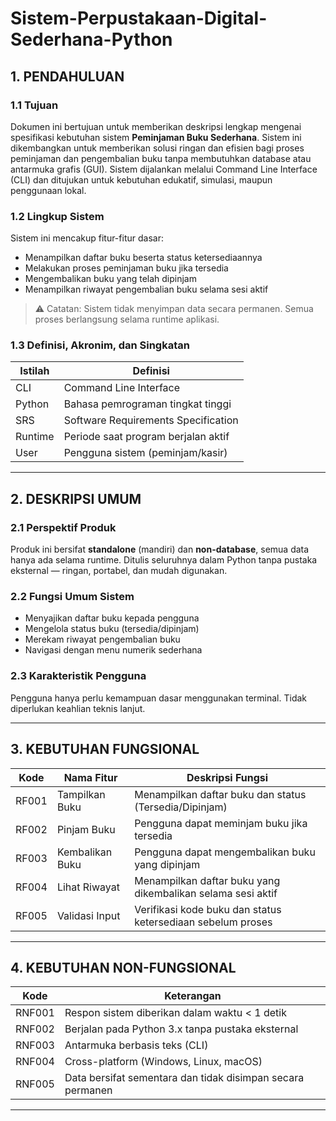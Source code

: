 # Sistem-Perpustakaan-Digital-Sederhana-Python

## 1. PENDAHULUAN


### 1.1 Tujuan
Dokumen ini bertujuan untuk memberikan deskripsi lengkap mengenai spesifikasi kebutuhan sistem **Peminjaman Buku Sederhana**. Sistem ini dikembangkan untuk memberikan solusi ringan dan efisien bagi proses peminjaman dan pengembalian buku tanpa membutuhkan database atau antarmuka grafis (GUI). Sistem dijalankan melalui Command Line Interface (CLI) dan ditujukan untuk kebutuhan edukatif, simulasi, maupun penggunaan lokal.


### 1.2 Lingkup Sistem
Sistem ini mencakup fitur-fitur dasar:
- Menampilkan daftar buku beserta status ketersediaannya
- Melakukan proses peminjaman buku jika tersedia
- Mengembalikan buku yang telah dipinjam
- Menampilkan riwayat pengembalian buku selama sesi aktif


> ⚠️ Catatan: Sistem tidak menyimpan data secara permanen. Semua proses berlangsung selama runtime aplikasi.


### 1.3 Definisi, Akronim, dan Singkatan


| Istilah  | Definisi                                      |
|----------|-----------------------------------------------|
| CLI      | Command Line Interface                        |
| Python   | Bahasa pemrograman tingkat tinggi             |
| SRS      | Software Requirements Specification           |
| Runtime  | Periode saat program berjalan aktif           |
| User     | Pengguna sistem (peminjam/kasir)              |


---

## 2. DESKRIPSI UMUM


### 2.1 Perspektif Produk
Produk ini bersifat **standalone** (mandiri) dan **non-database**, semua data hanya ada selama runtime. Ditulis seluruhnya dalam Python tanpa pustaka eksternal — ringan, portabel, dan mudah digunakan.


### 2.2 Fungsi Umum Sistem
- Menyajikan daftar buku kepada pengguna
- Mengelola status buku (tersedia/dipinjam)
- Merekam riwayat pengembalian buku
- Navigasi dengan menu numerik sederhana


### 2.3 Karakteristik Pengguna
Pengguna hanya perlu kemampuan dasar menggunakan terminal. Tidak diperlukan keahlian teknis lanjut.


---

## 3. KEBUTUHAN FUNGSIONAL


| Kode   | Nama Fitur       | Deskripsi Fungsi                                                |
|--------|------------------|------------------------------------------------------------------|
| RF001  | Tampilkan Buku   | Menampilkan daftar buku dan status (Tersedia/Dipinjam)          |
| RF002  | Pinjam Buku      | Pengguna dapat meminjam buku jika tersedia                      |
| RF003  | Kembalikan Buku  | Pengguna dapat mengembalikan buku yang dipinjam                 |
| RF004  | Lihat Riwayat    | Menampilkan daftar buku yang dikembalikan selama sesi aktif     |
| RF005  | Validasi Input   | Verifikasi kode buku dan status ketersediaan sebelum proses     |


---


## 4. KEBUTUHAN NON-FUNGSIONAL


| Kode     | Keterangan                                                                 |
|----------|----------------------------------------------------------------------------|
| RNF001   | Respon sistem diberikan dalam waktu < 1 detik                              |
| RNF002   | Berjalan pada Python 3.x tanpa pustaka eksternal                           |
| RNF003   | Antarmuka berbasis teks (CLI)                                              |
| RNF004   | Cross-platform (Windows, Linux, macOS)                                     |
| RNF005   | Data bersifat sementara dan tidak disimpan secara permanen                |


---
